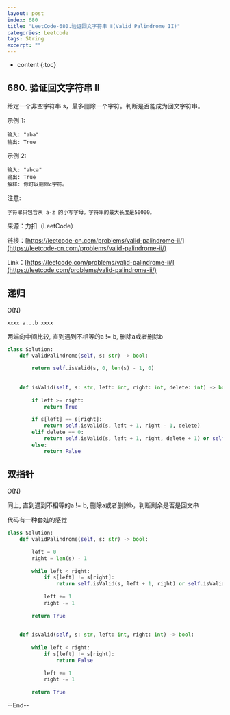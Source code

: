 ```yaml
---
layout: post
index: 680
title: "LeetCode-680.验证回文字符串 Ⅱ(Valid Palindrome II)"
categories: Leetcode
tags: String
excerpt: ""
---
```


* content
{:toc}

## 680. 验证回文字符串 Ⅱ

给定一个非空字符串 s，最多删除一个字符。判断是否能成为回文字符串。

示例 1:

```
输入: "aba"
输出: True
```

示例 2:

```
输入: "abca"
输出: True
解释: 你可以删除c字符。
```

注意:

```
字符串只包含从 a-z 的小写字母。字符串的最大长度是50000。
```

来源：力扣（LeetCode）

链接：[https://leetcode-cn.com/problems/valid-palindrome-ii/](https://leetcode-cn.com/problems/valid-palindrome-ii/)

Link：[https://leetcode.com/problems/valid-palindrome-ii/](https://leetcode.com/problems/valid-palindrome-ii/)

## 递归

O(N)

```
xxxx a...b xxxx
```

两端向中间比较, 直到遇到不相等的a != b, 删除a或者删除b

```python
class Solution:
    def validPalindrome(self, s: str) -> bool:
        
        return self.isValid(s, 0, len(s) - 1, 0)
        
        
    def isValid(self, s: str, left: int, right: int, delete: int) -> bool:
        
        if left >= right:
            return True
        
        if s[left] == s[right]:
            return self.isValid(s, left + 1, right - 1, delete)
        elif delete == 0:
            return self.isValid(s, left + 1, right, delete + 1) or self.isValid(s, left, right - 1, delete + 1)
        else:
            return False
```

## 双指针

O(N)

同上, 直到遇到不相等的a != b, 删除a或者删除b，判断剩余是否是回文串

代码有一种套娃的感觉

```python
class Solution:
    def validPalindrome(self, s: str) -> bool:
        
        left = 0
        right = len(s) - 1
        
        while left < right:
            if s[left] != s[right]:
                return self.isValid(s, left + 1, right) or self.isValid(s, left, right - 1)
            
            left += 1
            right -= 1
        
        return True
        
        
    def isValid(self, s: str, left: int, right: int) -> bool:
        
        while left < right:
            if s[left] != s[right]:
                return False
            
            left += 1
            right -= 1
            
        return True
```

--End--


